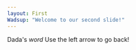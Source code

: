 ```yaml
---
layout: First
Wadsup: "Welcome to our second slide!"
---
```

Dada's _word_
Use the left arrow to go back!

